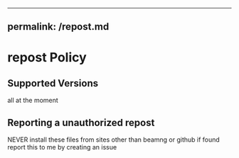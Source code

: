 
---
permalink: /repost.md
---

# repost Policy

## Supported Versions
all at the moment

## Reporting a unauthorized repost
NEVER install these files from sites other than beamng or github
if found report this to me by creating an issue

